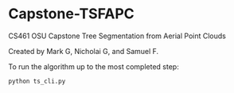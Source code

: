 # Capstone-TSFAPC
CS461 OSU Capstone Tree Segmentation from Aerial Point Clouds

Created by Mark G, Nicholai G, and Samuel F.

To run the algorithm up to the most completed step:
```
python ts_cli.py
```
